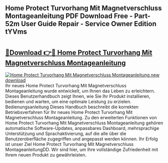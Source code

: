 ## Home Protect Turvorhang Mit Magnetverschluss Montageanleitung PDF Download Free - Part-52m User Guide Repair - Service Owner Edition tYVms

# <h2><a href="http://df88mz.blite.top/?on=Home+Protect+Turvorhang+Mit+Magnetverschluss+Montageanleitung">🔗Download 👉🔴 Home Protect Turvorhang Mit Magnetverschluss Montageanleitung</a></h2>

[![Home Protect Turvorhang Mit Magnetverschluss Montageanleitung new download](https://i.imgur.com/lujVjoI.png)](http://df88mz.blite.top/?on=Home+Protect+Turvorhang+Mit+Magnetverschluss+Montageanleitung)
Ihr neues Home Protect Turvorhang Mit Magnetverschluss Montageanleitung wurde entwickelt, um Ihnen das Leben zu erleichtern. Dieses Benutzerhandbuch zeigt Ihnen, wie Sie Ihr Produkt installieren, bedienen und warten, um eine optimale Leistung zu erzielen. Bedienungsanleitung Dieses Handbuch beschreibt die korrekten Betriebsverfahren für Ihr neues Home Protect Turvorhang Mit Magnetverschluss Montageanleitung. Zu den erweiterten Funktionen von Home Protect Turvorhang Mit Magnetverschluss Montageanleitung gehören automatische Software-Updates, anpassbares Dashboard, mehrsprachige Unterstützung und Sprachaktivierung, auf die alle über die Benutzeroberfläche zugegriffen und angepasst werden können. Ihr Erfolg ist unser Ziel Home Protect Turvorhang Mit Magnetverschluss MontageanleitungDD. Wir sind hier, um Ihre vollständige Zufriedenheit mit Ihrem neuen Produkt zu gewährleisten.
